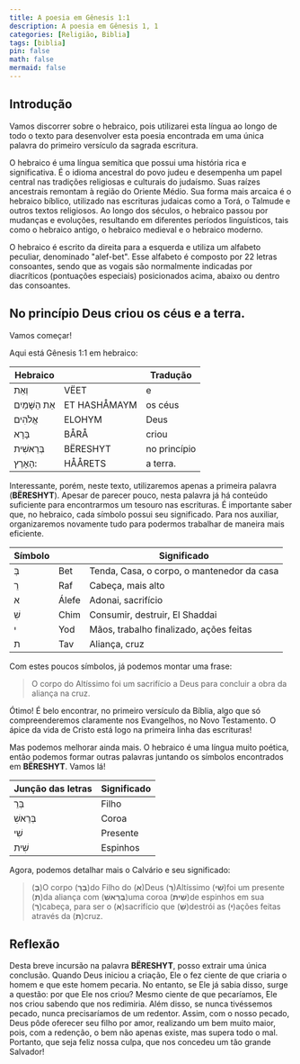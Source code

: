```yaml
---
title: A poesia em Gênesis 1:1
description: A poesia em Gênesis 1, 1
categories: [Religião, Biblia]
tags: [biblia]
pin: false
math: false
mermaid: false
---
```


## Introdução

Vamos discorrer sobre o hebraico, pois utilizarei esta língua ao longo de todo o texto para desenvolver esta poesia encontrada em uma única palavra do primeiro versículo da sagrada escritura.

O hebraico é uma língua semítica que possui uma história rica e significativa. É o idioma ancestral do povo judeu e desempenha um papel central nas tradições religiosas e culturais do judaísmo. Suas raízes ancestrais remontam à região do Oriente Médio. Sua forma mais arcaica é o hebraico bíblico, utilizado nas escrituras judaicas como a Torá, o Talmude e outros textos religiosos. Ao longo dos séculos, o hebraico passou por mudanças e evoluções, resultando em diferentes períodos linguísticos, tais como o hebraico antigo, o hebraico medieval e o hebraico moderno.

O hebraico é escrito da direita para a esquerda e utiliza um alfabeto peculiar, denominado "alef-bet". Esse alfabeto é composto por 22 letras consoantes, sendo que as vogais são normalmente indicadas por diacríticos (pontuações especiais) posicionados acima, abaixo ou dentro das consoantes.

## No princípio Deus criou os céus e a terra.

Vamos começar!

Aqui está Gênesis 1:1 em hebraico:

| Hebraico |  | Tradução |
| --- | --- | --- |
| וְאֵת | VËET | e |
| אֵת הַשָּׁמַיִם | ET HASHÅMAYM | os céus |
| אֱלֹהִים | ELOHYM | Deus |
| בָּרָא | BÅRÅ | criou |
| בְּרֵאשִׁית | BËRESHYT | no princípio |
| הָאָרֶץ: | HÅÅRETS | a terra. |

Interessante, porém, neste texto, utilizaremos apenas a primeira palavra (**BËRESHYT**). Apesar de parecer pouco, nesta palavra já há conteúdo suficiente para encontrarmos um tesouro nas escrituras. É importante saber que, no hebraico, cada símbolo possui seu significado. Para nos auxiliar, organizaremos novamente tudo para podermos trabalhar de maneira mais eficiente.

| Símbolo |  | Significado |
| --- | --- | --- |
| בְּ | Bet | Tenda, Casa, o corpo, o mantenedor da casa |
| רֵ | Raf | Cabeça, mais alto |
| א | Álefe | Adonai, sacrifício |
| שִׁ | Chim | Consumir, destruir, El Shaddai |
| י | Yod | Mãos, trabalho finalizado, ações feitas |
| ת | Tav | Aliança, cruz |

Com estes poucos símbolos, já podemos montar uma frase:

> O corpo do Altíssimo foi um sacrifício a Deus para concluir a obra da aliança na cruz.

Ótimo! É belo encontrar, no primeiro versículo da Bíblia, algo que só compreenderemos claramente nos Evangelhos, no Novo Testamento. O ápice da vida de Cristo está logo na primeira linha das escrituras!

Mas podemos melhorar ainda mais. O hebraico é uma língua muito poética, então podemos formar outras palavras juntando os símbolos encontrados em **BËRESHYT**. Vamos lá!

| Junção das letras | Significado |
| --- | --- |
| בְּרֵ | Filho |
| בְּרֵאשִׁ | Coroa |
| שִׁי | Presente |
| שִׁית | Espinhos |

Agora, podemos detalhar mais o Calvário e seu significado:

> (**בְּ**)O corpo (**בְּרֵ**)do Filho do (**א**)Deus (**רֵ**)Altíssimo (**שִׁי**)foi um presente (**ת**)da aliança com (**בְּרֵאשִׁ**)uma coroa (**שִׁית**)de espinhos em sua (**רֵ**)cabeça, para ser o (**א**)sacrifício que (**שִׁ**)destrói as (**י**)ações feitas através da (**ת**)cruz.

## Reflexão

Desta breve incursão na palavra **BËRESHYT**, posso extrair uma única conclusão. Quando Deus iniciou a criação, Ele o fez ciente de que criaria o homem e que este homem pecaria. No entanto, se Ele já sabia disso, surge a questão: por que Ele nos criou? Mesmo ciente de que pecaríamos, Ele nos criou sabendo que nos redimiria. Além disso, se nunca tivéssemos pecado, nunca precisaríamos de um redentor. Assim, com o nosso pecado, Deus pôde oferecer seu filho por amor, realizando um bem muito maior, pois, com a redenção, o bem não apenas existe, mas supera todo o mal. Portanto, que seja feliz nossa culpa, que nos concedeu um tão grande Salvador!
